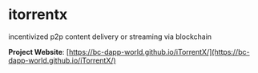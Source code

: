 # itorrentx
incentivized p2p content delivery or streaming via blockchain

**Project Website**: [https://bc-dapp-world.github.io/iTorrentX/](https://bc-dapp-world.github.io/iTorrentX/)
